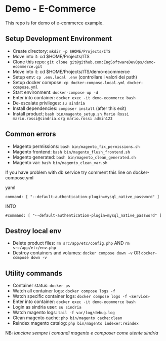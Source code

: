 # Demo - E-Commerce

This repo is for demo of e-commerce example.

## Setup Development Environment

- Create directory: `mkdir -p $HOME/Projects/ITS`
- Move into it: cd $HOME/Projects/ITS
- Clone this repo: `git clone git@github.com:IngSoftwareDevOps/demo-ecommerce.git`
- Move into it: cd $HOME/Projects/ITS/demo-ecommerce
- Setup env: `cp .env.local .env` (controllare i valori dei path)
- Setup docker compose: `cp docker-compose.local.yml docker-compose.yml`
- Start environment: `docker-compose up -d`
- Enter into container: `docker exec -it demo-ecommerce bash`
- De-escalate privileges: `su sindria`
- Install dependencies: `composer install` (after this exit)
- Install product: `bash bin/magento_setup.sh Mario Rossi mario.rossi@sindria.org mario.rossi admin123`

## Common errors

- Magento permissions: `bash bin/magento_fix_permissions.sh`
- Magento frontend: `bash bin/magento_flush_frontend.sh`
- Magento generated: `bash bin/magento_clean_generated.sh`
- Magento var: `bash bin/magento_clean_var.sh`

If you have problem with db service try comment this line on docker-compose.yml

yaml
```
command: [ "--default-authentication-plugin=mysql_native_password" ]
```

INTO

```
#command: [ "--default-authentication-plugin=mysql_native_password" ]
```


## Destroy local env

- Delete product files: `rm src/app/etc/config.php` AND `rm src/app/etc/env.php`
- Destroy containers and volumes: `docker compose down -v` OR `docker-compose down -v`

## Utility commands

- Container status: `docker ps`
- Watch all container logs: `docker compose logs -f`
- Watch specific container logs: `docker compose logs -f <service>`
- Enter into container: `docker exec -it demo-ecommerce bash`
- Login as sindria user: `su sindria`
- Watch magento logs: `tail -f var/log/debug.log`
- Clean magento cache: `php bin/magento cache:clean` 
- Reindex magento catalog: `php bin/magento indexer:reindex`

NB: *lanciare sempre i comandi magento e composer come utente sindria*
